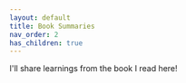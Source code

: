 ```yaml
---
layout: default
title: Book Summaries
nav_order: 2
has_children: true
---
```


I'll share learnings from the book I read here!